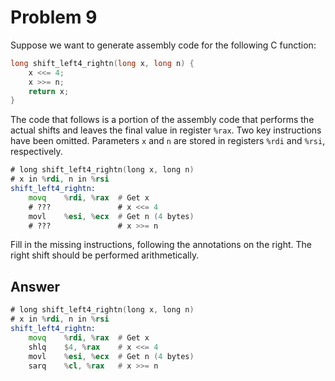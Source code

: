 # Problem 9

Suppose we want to generate assembly code for the following C function:

```C
long shift_left4_rightn(long x, long n) {
    x <<= 4;
    x >>= n;
    return x;
}
```

The code that follows is a portion of the assembly code that performs the
actual shifts and leaves the final value in register `%rax`. Two key instructions
have been omitted. Parameters `x` and `n` are stored in registers `%rdi` and `%rsi`,
respectively.

```asm
# long shift_left4_rightn(long x, long n)
# x in %rdi, n in %rsi
shift_left4_rightn:
    movq    %rdi, %rax  # Get x
    # ???               # x <<= 4
    movl    %esi, %ecx  # Get n (4 bytes)
    # ???               # x >>= n
```

Fill in the missing instructions, following the annotations on the right. The
right shift should be performed arithmetically.

## Answer

```asm
# long shift_left4_rightn(long x, long n)
# x in %rdi, n in %rsi
shift_left4_rightn:
    movq    %rdi, %rax  # Get x
    shlq    $4, %rax    # x <<= 4
    movl    %esi, %ecx  # Get n (4 bytes)
    sarq    %cl, %rax   # x >>= n
```

